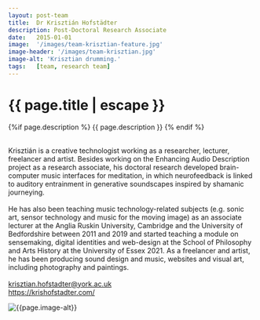 ```yaml
---
layout: post-team
title:  Dr Krisztián Hofstädter
description: Post-Doctoral Research Associate
date:   2015-01-01
image:  '/images/team-krisztian-feature.jpg'
image-header: '/images/team-krisztian.jpg'
image-alt: 'Krisztian drumming.'
tags:   [team, research team]
---
```


<!-- begin hero -->
  <div class="container">
    <div class="row">
      <div class="col col-12">
        <div class="hero2__inner">
          <div class="hero2__left">
            <h1 class="post__title">{{ page.title | escape }}</h1>
          {%if page.description %}
            {{ page.description }}
          {% endif %}
          <br><br>
          <p>Krisztián is a creative technologist working as a researcher, lecturer, freelancer and artist. Besides working on the Enhancing Audio Description project as a research associate, his doctoral research developed brain-computer music interfaces for meditation, in which neurofeedback is linked to auditory entrainment in generative soundscapes inspired by shamanic journeying.
          <br><br>
          He has also been teaching music technology-related subjects (e.g. sonic art, sensor technology and music for the moving image) as an associate lecturer at the Anglia Ruskin University, Cambridge and the University of Bedfordshire between 2011 and 2019 and started teaching a module on sensemaking, digital identities and web-design at the School of Philosophy and Arts History at the University of Essex 2021. As a freelancer and artist, he has been producing sound design and music, websites and visual art, including photography and paintings.
          <br><br>
          <a href = "mailto: krisztian.hofstadter@york.ac.uk">krisztian.hofstadter@york.ac.uk</a>
          <br>
          <a href="https://krishofstadter.com/">https://krishofstadter.com/</a>
          </p>
           </div>
          <div class="hero2__right">
              <img class="lazy" data-src="{{page.image-header}}" alt="{{page.image-alt}}">
        </div>
      </div>
    </div>
  </div>
